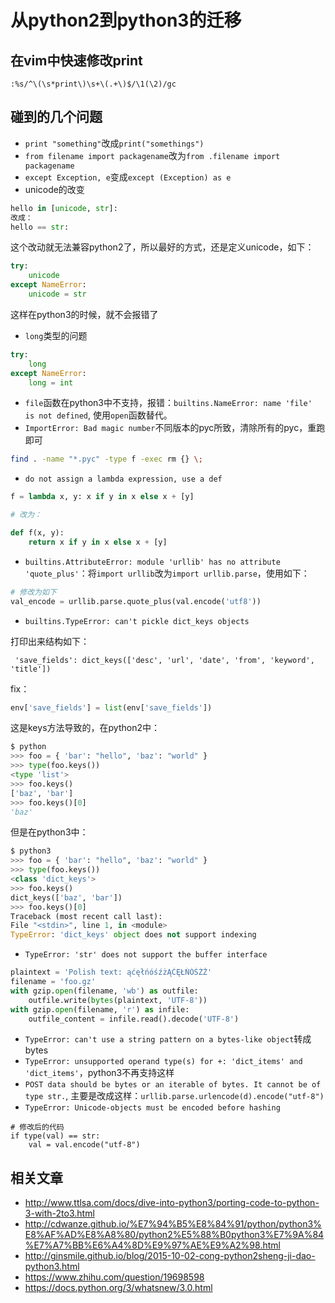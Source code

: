 # 从python2到python3的迁移



## 在vim中快速修改print

```
:%s/^\(\s*print\)\s+\(.+\)$/\1(\2)/gc
```

## 碰到的几个问题

- `print "something"`改成`print("somethings")`
- `from filename import packagename`改为`from .filename import packagename`
- `except Exception, e`变成`except (Exception) as e`
- unicode的改变

```python
hello in [unicode, str]:
改成：
hello == str:
```

这个改动就无法兼容python2了，所以最好的方式，还是定义unicode，如下：

```python
try:
    unicode
except NameError:
    unicode = str
```

这样在python3的时候，就不会报错了

- `long`类型的问题

```python
try:
    long
except NameError:
    long = int
```

- `file`函数在python3中不支持，报错：`builtins.NameError: name 'file' is not defined`, 使用`open`函数替代。
- `ImportError: Bad magic number`不同版本的pyc所致，清除所有的pyc，重跑即可

```sh
find . -name "*.pyc" -type f -exec rm {} \;
```

- `do not assign a lambda expression, use a def`

```python
f = lambda x, y: x if y in x else x + [y]

# 改为：

def f(x, y):
    return x if y in x else x + [y]
```
- `builtins.AttributeError: module 'urllib' has no attribute 'quote_plus'`：将`import urllib`改为`import urllib.parse`，使用如下：

```python
# 修改为如下
val_encode = urllib.parse.quote_plus(val.encode('utf8'))
```

- `builtins.TypeError: can't pickle dict_keys objects`

打印出来结构如下：

```
 'save_fields': dict_keys(['desc', 'url', 'date', 'from', 'keyword', 'title'])
```

fix：

```python
env['save_fields'] = list(env['save_fields'])
```

这是keys方法导致的，在python2中：

```python
$ python
>>> foo = { 'bar': "hello", 'baz': "world" }
>>> type(foo.keys())
<type 'list'>
>>> foo.keys()
['baz', 'bar']
>>> foo.keys()[0]
'baz'
```

但是在python3中：

```python
$ python3
>>> foo = { 'bar': "hello", 'baz': "world" }
>>> type(foo.keys())
<class 'dict_keys'>
>>> foo.keys()
dict_keys(['baz', 'bar'])
>>> foo.keys()[0]
Traceback (most recent call last):
File "<stdin>", line 1, in <module>
TypeError: 'dict_keys' object does not support indexing
```

- `TypeError: 'str' does not support the buffer interface`

```python
plaintext = 'Polish text: ąćęłńóśźżĄĆĘŁŃÓŚŹŻ'
filename = 'foo.gz'
with gzip.open(filename, 'wb') as outfile:
    outfile.write(bytes(plaintext, 'UTF-8'))
with gzip.open(filename, 'r') as infile:
    outfile_content = infile.read().decode('UTF-8')
```

- `TypeError: can't use a string pattern on a bytes-like object`转成bytes
- `TypeError: unsupported operand type(s) for +: 'dict_items' and 'dict_items'`，python3不再支持这样
- `POST data should be bytes or an iterable of bytes. It cannot be of type str.`, 主要是改成这样：`urllib.parse.urlencode(d).encode("utf-8")`
- `TypeError: Unicode-objects must be encoded before hashing`

```
# 修改后的代码
if type(val) == str:
    val = val.encode("utf-8")
```

## 相关文章

- http://www.ttlsa.com/docs/dive-into-python3/porting-code-to-python-3-with-2to3.html
- http://cdwanze.github.io/%E7%94%B5%E8%84%91/python/python3%E8%AF%AD%E8%A8%80/python2%E5%88%B0python3%E7%9A%84%E7%A7%BB%E6%A4%8D%E9%97%AE%E9%A2%98.html
- http://ginsmile.github.io/blog/2015-10-02-cong-python2sheng-ji-dao-python3.html
- https://www.zhihu.com/question/19698598
- https://docs.python.org/3/whatsnew/3.0.html

